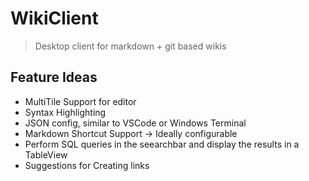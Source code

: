 # WikiClient

> Desktop client for markdown + git based wikis

## Feature Ideas

* MultiTile Support for editor
* Syntax Highlighting
* JSON config, similar to VSCode or Windows Terminal
* Markdown Shortcut Support -> Ideally configurable 
* Perform SQL queries in the seearchbar and display the results in a TableView
* Suggestions for Creating links